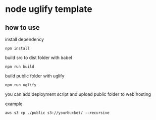 # node uglify template

## how to use

install dependency
```
npm install
```
build src to dist folder with babel
```
npm run build
```
build public folder with uglify
```
npm run uglify
```
you can add deployment script and upload public folder to web hosting

example
```
aws s3 cp ./public s3://yourbucket/ --recursive
```